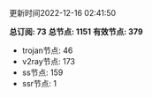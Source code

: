 更新时间2022-12-16 02:41:50

**总订阅: 73**
**总节点: 1151**
**有效节点: 379**
- trojan节点: 46
- v2ray节点: 173
- ss节点: 159
- ssr节点: 1
